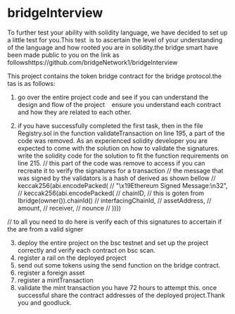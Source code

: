 # bridgeInterview

To further test your ability with solidity language, we have decided to set up a little test for you.This test  is to ascertain the level of your understanding of the language and how rooted you are in solidity.the bridge smart have been made public to you on the link as followshttps://github.com/bridgeNetwork1/bridgeInterview

This project contains the token bridge contract for the bridge protocol.the tas is as follows:
1. go over the entire project code and see if you can understand the design and flow of the project    ensure you understand each contract and how they are related to each other.
 
2. if you have successfully completed the first task, then in the file Registry.sol in the function validateTransaction on line 195, a part of the code was removed. As an experienced solidity developer you are expected to come with the solution on how to validate the signatures. write the solidity code for the solution to fit the function requirements on line 215.
 // this part of the code was remove to access if you can recreate it to verify the signatures for a transaction
 // the message that was signed by the validators is a hash of derived as shown bellow
 // keccak256(abi.encodePacked( 
 // "\x19Ethereum Signed Message:\n32", // keccak256(abi.encodePacked( 
 // chainID, // this is goten from Ibridge(owner()).chainId() //
 interfacingChainId, 
 // assetAddress, 
 // amount,
 // receiver,
 // nounce 
 // ))))
 
 // to all you need to do here is verify each of this signatures to accertain if the are from a valid signer

3. deploy the entire project on the bsc testnet and set up the project correctly and verify each contract on bsc scan.
4. register a rail on the deployed project 
5.  send out some tokens using the send function on the bridge contract.
6.  register a foreign asset
7.  register a mintTransaction 
8.  validate the mint transaction 
you have 72 hours to attempt this. once successful share the contract addresses of the deployed project.Thank you and goodluck.
